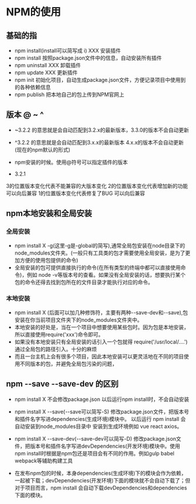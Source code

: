 # NPM的使用

## 基础的指

* npm install(install可以简写成 i) XXX 安装插件
* npm install 按照package.json文件中的信息，自动安装所有插件
* npm uninstall XXX 卸载插件
* npm update XXX  更新插件
* npm init 初始化项目，自动生成package.json文件，方便记录项目中使用到的各种依赖信息
* npm publish 把本地自己的包上传到NPM官网上

## 版本 @ ~ ^

* ~3.2.2 的意思就是会自动匹配到3.2.x的最新版本，3.3.0的版本不会自动更新
* ^3.2.2 的意思就是会自动匹配到3.x.x的最新版本 4.x.x的版本不会自动更新(现在的npm默认的形式)
* npm安装的时候。使用@符号可以指定插件的版本

* 3.2.1

3的位置版本变化代表不能兼容的大版本变化
2的位置版本变化代表增加新的功能 可以向后兼容
1的位置版本变化代表修复了BUG 可以向后兼容

## npm本地安装和全局安装

### 全局安装

* npm install X -g(这里-g是-global的简写),通常全局包安装在node目录下的node_modules文件夹。(一般只有工具类的包才需要使用全局安装，是为了更加方便的使用包提供的命令)
* 全局安装的包可提供直接执行的命令(在所有类型的终端中都可以直接使用命令)，例如 node -v等版本号的查看。如果没有全局安装的话，想要执行某个包的命令还得去找到包所在的文件目录才能执行对应的命令。

### 本地安装

* npm install X (后面可以加几种修饰符，主要有两种--save-dev和--save),包安装在你当前项目文件夹下的node_modules文件夹中。
* 本地安装的好处是，当在一个项目中想要使用某些包时。因为包是本地安装，所以直接使用require('xxx')命令即可。
* 如果没有本地安装只有全局安装的话引入一个包就得 require('/usr/local/....')通过全局包的路径引入。十分的麻烦
* 而且一台主机上会有很多个项目，因此本地安装可以更灵活地在不同的项目使用不同版本的包，并避免全局包污染的问题，

## npm --save --save-dev 的区别

* npm install X 不会修改package.json 以后运行npm install时，不会自动安装
* npm install X --save(--save可以简写-S) 修改package.json文件，把版本号和插件名字写进dependencies(生成环境)模块中。 以后运行 npm install 会自动安装到node_modules目录中 安装到生成环境例如 vue react axios。
* npm install X --save-dev(--save-dev可以简写-D) 修改package.json文件，把版本号和插件名字写进devDependencies(开发环境)模块中。使用npm install时根据是npm包还是项目会有不同的作用。例如gulp babel webpack等辅助构建工具

* 在发布npm包的时候，本身dependencies(生成环境)下的模块会作为依赖，一起被下载；devDependencies(开发环境)下面的模块就不会自动下载了；但对于项目而言，npm install 会自动下载devDependencies和dependencies下面的模块。
